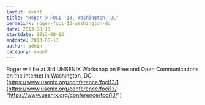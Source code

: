 ```yaml
---
layout: event
title: "Roger @ FOCI '13, Washington, DC"
permalink: roger-foci-13-washington-dc
date: 2013-08-13
startdate: 2013-08-13
enddate: 2013-08-13
author: admin
category: event
---
```


Roger will be at 3rd UNSENIX Workshop on Free and Open Communications on the Internet in Washington, DC. [https://www.usenix.org/conference/foci13/](https://www.usenix.org/conference/foci13/ "https://www.usenix.org/conference/foci13/")

